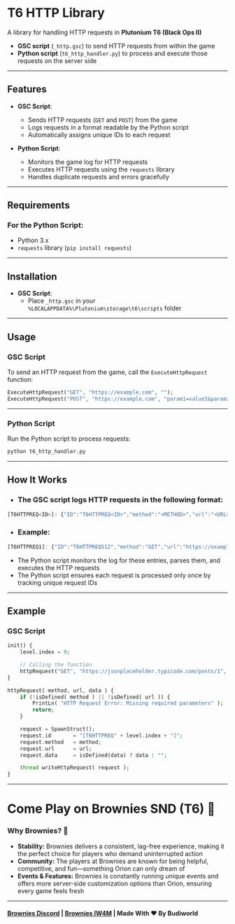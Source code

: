 # T6 HTTP Library

A library for handling HTTP requests in **Plutonium T6 (Black Ops II)** 
- **GSC script** (`_http.gsc`) to send HTTP requests from within the game
- **Python script** (`t6_http_handler.py`) to process and execute those requests on the server side

---

## Features

- **GSC Script**:
  - Sends HTTP requests (`GET` and `POST`) from the game
  - Logs requests in a format readable by the Python script
  - Automatically assigns unique IDs to each request

- **Python Script**:
  - Monitors the game log for HTTP requests
  - Executes HTTP requests using the `requests` library
  - Handles duplicate requests and errors gracefully

---

## Requirements

### For the Python Script:
- Python 3.x
- `requests` library (`pip install requests`)

---

## Installation

- **GSC Script**:
   - Place `_http.gsc` in your `%LOCALAPPDATA%\Plutonium\storage\t6\scripts` folder

---

## Usage

### GSC Script
To send an HTTP request from the game, call the `ExecuteHttpRequest` function:
```php
ExecuteHttpRequest("GET", "https://example.com", "");
ExecuteHttpRequest("POST", "https://example.com", "param1=value1&param2=value2");
```

---

### Python Script

Run the Python script to process requests:
```bash
python t6_http_handler.py
```

---

## How It Works
- ### The GSC script logs HTTP requests in the following format:
```jsx
[T6HTTPREQ<ID>]: {"ID":"T6HTTPREQ<ID>","method":"<METHOD>","url":"<URL>","data":"<DATA>"} 
```
- ### Example:
```jsx
[T6HTTPREQ1]: {"ID":"T6HTTPREQ512","method":"GET","url":"https://example.com","data":""}
```
-  The Python script monitors the log for these entries, parses them, and executes the HTTP requests
-  The Python script ensures each request is processed only once by tracking unique request IDs
  
---

## Example
### GSC Script
```php
init() {
    level.index = 0; 

    // Calling the function
    httpRequest("GET", "https://jsonplaceholder.typicode.com/posts/1", "");
}

httpRequest( method, url, data ) {
    if (!isDefined( method ) || !isDefined( url )) {
        PrintLn( "HTTP Request Error: Missing required parameters" );
        return;
    }

    request = SpawnStruct();
    request.id       = "[T6HTTPREQ" + level.index + "]";
    request.method   = method;
    request.url      = url;
    request.data     = isDefined(data) ? data : "";

    thread writeHttpRequest( request );
}

```

---

# Come Play on Brownies SND (T6) 🍰
### Why Brownies? 🤔
- **Stability:** Brownies delivers a consistent, lag-free experience, making it the perfect choice for players who demand uninterrupted action
- **Community:** The players at Brownies are known for being helpful, competitive, and fun—something Orion can only dream of
- **Events & Features:** Brownies is constantly running unique events and offers more server-side customization options than Orion, ensuring every game feels fresh

---

#### [Brownies Discord](https://discord.gg/FAHB3mwrVF) | [Brownies IW4M](http://152.53.132.41:1624/) | Made With ❤️ By Budiworld

